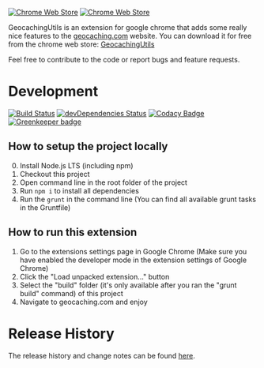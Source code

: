 [![Chrome Web Store](https://img.shields.io/chrome-web-store/users/aiddapoflafkbecobkoiakgagaijacaa.svg)](https://chrome.google.com/webstore/detail/geocachingutils/aiddapoflafkbecobkoiakgagaijacaa) [![Chrome Web Store](https://img.shields.io/chrome-web-store/stars/aiddapoflafkbecobkoiakgagaijacaa.svg)](https://chrome.google.com/webstore/detail/geocachingutils/aiddapoflafkbecobkoiakgagaijacaa) 

GeocachingUtils is an extension for google chrome that adds some really nice features to the  [geocaching.com](http://www.geocaching.com) website. You can download it for free from the chrome web store: [GeocachingUtils](https://chrome.google.com/webstore/detail/geocaching-utils/aiddapoflafkbecobkoiakgagaijacaa)

Feel free to contribute to the code or report bugs and feature requests.

# Development
[![Build Status](https://travis-ci.org/ControlTheBit/geocachingUtils.svg?branch=master)](https://travis-ci.org/ControlTheBit/geocachingUtils) [![devDependencies Status](https://david-dm.org/ControlTheBit/geocachingUtils/dev-status.svg)](https://david-dm.org/ControlTheBit/geocachingUtils?type=dev) [![Codacy Badge](https://api.codacy.com/project/badge/Grade/cf87c3274b224e20b4be789ae76037f5)](https://www.codacy.com/app/ControlTheBit/geocachingUtils?utm_source=github.com&amp;utm_medium=referral&amp;utm_content=ControlTheBit/geocachingUtils&amp;utm_campaign=Badge_Grade) [![Greenkeeper badge](https://badges.greenkeeper.io/ControlTheBit/geocachingUtils.svg)](https://greenkeeper.io/)

## How to setup the project locally
0. Install Node.js LTS (including npm)
1. Checkout this project
2. Open command line in the root folder of the project
3. Run `npm i` to install all dependencies
4. Run the `grunt` in the command line (You can find all available grunt tasks in the Gruntfile)

## How to run this extension
1. Go to the extensions settings page in Google Chrome (Make sure you have enabled the developer mode in the extension settings of Google Chrome)
2. Click the "Load unpacked extension..." button
3. Select the "build" folder (it's only available after you ran the "grunt build" command) of this project
4. Navigate to geocaching.com and enjoy

# Release History
The release history and change notes can be found [here](https://github.com/ControlTheBit/geocachingUtils/releases).
